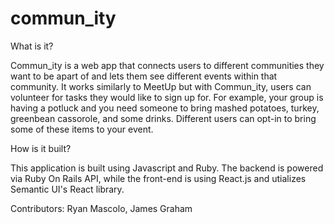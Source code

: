 # commun_ity

What is it?

Commun_ity is a web app that connects users to different communities they want to be apart of and lets them see different events within that community. It works similarly to MeetUp but with Commun_ity, users can volunteer for tasks they would like to sign up for. For example, your group is having a potluck and you need someone to bring mashed potatoes, turkey, greenbean cassorole, and some drinks. Different users can opt-in to bring some of these items to your event.

How is it built?

This application is built using Javascript and Ruby. The backend is powered via Ruby On Rails API, while the front-end is using React.js and utializes Semantic UI's React library.

Contributors: Ryan Mascolo, James Graham
